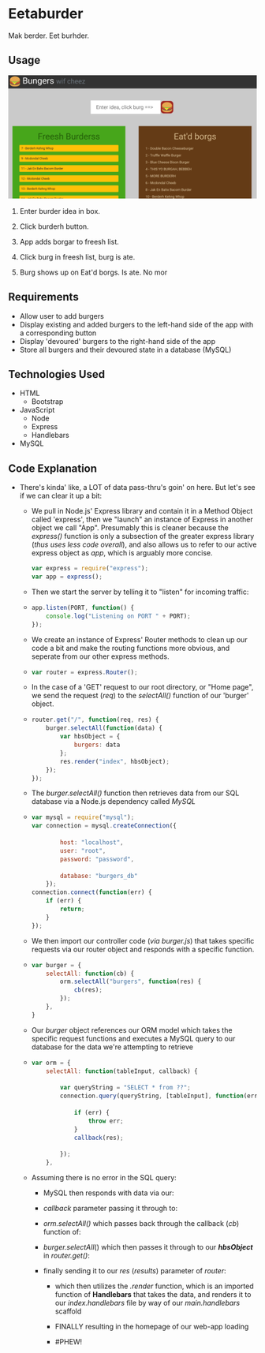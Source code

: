 # Eetaburder

Mak berder. Eet burhder.

## Usage

[![image](https://github.com/CapraRoyale/12-Hamberder/blob/master/public/assets/img/Annotation%202019-09-29%20123626.png?raw=true)]()

1. Enter burder idea in box.

2. Click burderh button.

3. App adds borgar to freesh list.

4. Click burg in freesh list, burg is ate.

5. Burg shows up on Eat'd borgs. Is ate. No mor

## Requirements

- Allow user to add burgers
- Display existing and added burgers to the left-hand side of the app with a corresponding button
- Display 'devoured' burgers to the right-hand side of the app
- Store all burgers and their devoured state in a database (MySQL)

## Technologies Used

- HTML
  - Bootstrap
- JavaScript
  - Node
  - Express
  - Handlebars
- MySQL

## Code Explanation

- There's kinda' like, a LOT of data pass-thru's goin' on here. But let's see if we can clear it up a bit:   
  
  - We pull in Node.js' Express library and contain it in a Method Object called 'express', then we "launch" an instance of Express in another object we call "App". Presumably this is cleaner because the *express()* function is only a subsection of the greater express library (*thus uses less code overall*), and also allows us to refer to our active express object as *app*, which is arguably more concise.
    
    ```js
    var express = require("express");
    var app = express();
    ```
  
  - Then we start the server by telling it to "listen" for incoming traffic:
  
  - ```js
    app.listen(PORT, function() {
        console.log("Listening on PORT " + PORT);
    });
    ```
  
  - We create an instance of Express' Router methods to clean up our code a bit and make the routing functions more obvious, and seperate from our other express methods.
  
  - ```js
    var router = express.Router();
    ```
  
  - In the case of a 'GET' request to our  root directory, or "Home page", we send the request (*req*) to the *selectAll()* function of our 'burger' object.
  
  - ```js
    router.get("/", function(req, res) {
        burger.selectAll(function(data) {
            var hbsObject = {
                burgers: data
            };
            res.render("index", hbsObject);
        });
    });
    ```
  
  - The *burger.selectAll()* function then retrieves data from our SQL database via a Node.js dependency called *MySQL*
  
  - ```js
    var mysql = require("mysql");
    var connection = mysql.createConnection({

            host: "localhost",
            user: "root",
            password: "password",

            database: "burgers_db"
        });
    connection.connect(function(err) {
        if (err) {
            return;
        }
    });
    ```
  
  - We then import our controller code (*via burger.js*) that takes specific requests via our router object and responds with a specific function.
  
  - ```js
    var burger = {
        selectAll: function(cb) {
            orm.selectAll("burgers", function(res) {
                cb(res);
            });
        },
    }    
    ```
  
  - Our *burger* object references our ORM model which takes the specific request functions and executes a MySQL query to our database for the data we're attempting to retrieve
  
  - ```js
    var orm = {
        selectAll: function(tableInput, callback) {

            var queryString = "SELECT * from ??";
            connection.query(queryString, [tableInput], function(err, res) {

                if (err) {
                    throw err;
                }
                callback(res);

            });
        },
    ```
  
  - Assuming there is no error in the SQL query:
    
    - MySQL then responds with data via our:
    
    - *callback* parameter passing it through to:
    
    - *orm.selectAll()* which passes back through the callback (*cb*) function of:
    
    - *burger.selectAll*()  which then passes it through to our ***hbsObject*** in *router.get()*:
    
    - finally sending it to our *res* (*results*) parameter of *router*:
      
      - which then utilizes the *.render* function, which is an imported function of **Handlebars** that takes the data, and renders it to our *index.handlebars* file by way of our *main.handlebars* scaffold
      
      - FINALLY resulting in the homepage of our web-app loading
      
      - #PHEW!




